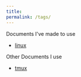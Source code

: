 ```yaml
---
title:
permalink: /tags/
---
```


Documents I've made to use

* [linux](bluelinux.pdf)

Other Documents I use 

* [tmux](tmux.pdf)
